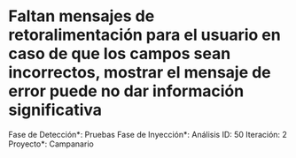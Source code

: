 # Faltan mensajes de retoralimentación para el usuario en caso de que los campos sean incorrectos, mostrar el mensaje de error puede no dar información significativa

Fase de Detección*: Pruebas
Fase de Inyección*: Análisis
ID: 50
Iteración: 2
Proyecto*: Campanario